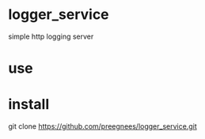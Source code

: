 # logger_service
simple http logging server
# use
# install
git clone https://github.com/preegnees/logger_service.git
